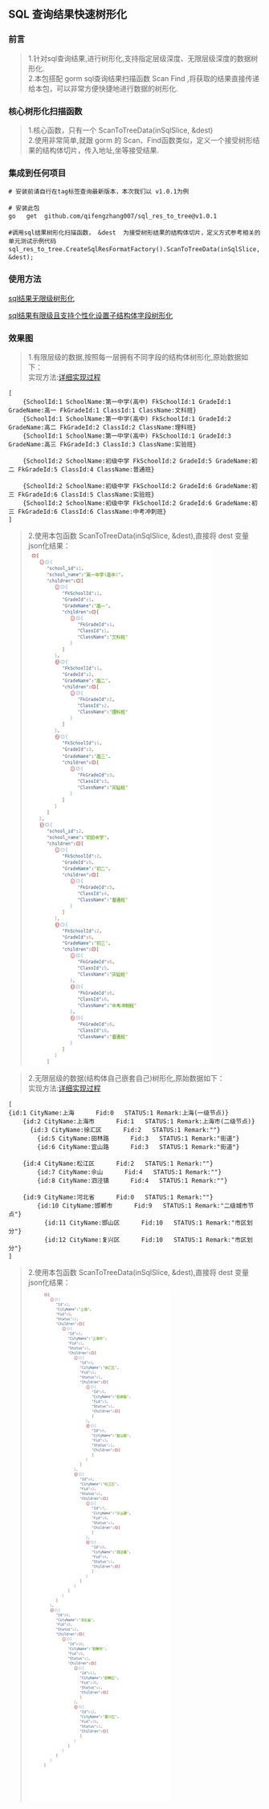 ## SQL 查询结果快速树形化  

### 前言  
>   1.针对sql查询结果,进行树形化,支持指定层级深度、无限层级深度的数据树形化.  
>   2.本包搭配 gorm sql查询结果扫描函数 Scan Find ,将获取的结果直接传递给本包，可以非常方便快捷地进行数据的树形化.  
 

###  核心树形化扫描函数    
>  1.核心函数，只有一个 ScanToTreeData(inSqlSlice, &dest)    
>  2.使用非常简单,就跟 gorm 的 Scan、Find函数类似，定义一个接受树形结果的结构体切片，传入地址,坐等接受结果.  

### 集成到任何项目  
```code  
# 安装前请自行在tag标签查询最新版本，本次我们以 v1.0.1为例

# 安装此包
go   get  github.com/qifengzhang007/sql_res_to_tree@v1.0.1

#调用sql结果树形化扫描函数， &dest  为接受树形结果的结构体切片，定义方式参考相关的单元测试示例代码  
sql_res_to_tree.CreateSqlResFormatFactory().ScanToTreeData(inSqlSlice, &dest);

```
###  使用方法  
[sql结果无限级树形化](./test/dataToTree2_test.go)  

[sql结果有限级且支持个性化设置子结构体字段树形化](./test/dataToTree2_test.go)  

###  效果图  
>1.有限层级的数据,按照每一层拥有不同字段的结构体树形化,原始数据如下：  
实现方法:[详细实现过程](./test/dataToTree_test.go)
```code   
[
	{SchoolId:1 SchoolName:第一中学(高中) FkSchoolId:1 GradeId:1 GradeName:高一 FkGradeId:1 ClassId:1 ClassName:文科班} 
	{SchoolId:1 SchoolName:第一中学(高中) FkSchoolId:1 GradeId:2 GradeName:高二 FkGradeId:2 ClassId:2 ClassName:理科班} 
	{SchoolId:1 SchoolName:第一中学(高中) FkSchoolId:1 GradeId:3 GradeName:高三 FkGradeId:3 ClassId:3 ClassName:实验班} 

	{SchoolId:2 SchoolName:初级中学 FkSchoolId:2 GradeId:5 GradeName:初二 FkGradeId:5 ClassId:4 ClassName:普通班}

	{SchoolId:2 SchoolName:初级中学 FkSchoolId:2 GradeId:6 GradeName:初三 FkGradeId:6 ClassId:5 ClassName:实验班} 
	{SchoolId:2 SchoolName:初级中学 FkSchoolId:2 GradeId:6 GradeName:初三 FkGradeId:6 ClassId:6 ClassName:中考冲刺班}
]
```
> 2.使用本包函数 ScanToTreeData(inSqlSlice, &dest),直接将 dest 变量json化结果：  
![效果图1](demo_pic/tree1.jpg)  


>2.无限层级的数据(结构体自己嵌套自己)树形化,原始数据如下：  
实现方法:[详细实现过程](./test/dataToTree2_test.go)  

```code   
[
{id:1 CityName:上海      Fid:0   STATUS:1 Remark:上海(一级节点)}
    {id:2 CityName:上海市      Fid:1   STATUS:1 Remark:上海市(二级节点)}
	  {id:3 CityName:徐汇区      Fid:2   STATUS:1 Remark:""}
	    {id:5 CityName:田林路      Fid:3   STATUS:1 Remark:"街道"}
	    {id:6 CityName:宜山路      Fid:3   STATUS:1 Remark:"街道"}

	{id:4 CityName:松江区      Fid:2   STATUS:1 Remark:""}
	    {id:7 CityName:佘山      Fid:4   STATUS:1 Remark:""}
	    {id:8 CityName:泗泾镇      Fid:4   STATUS:1 Remark:""}

    {id:9 CityName:河北省      Fid:0   STATUS:1 Remark:""}
	    {id:10 CityName:邯郸市      Fid:9   STATUS:1 Remark:"二级城市节点"}
	      {id:11 CityName:邯山区      Fid:10   STATUS:1 Remark:"市区划分"}
	      {id:12 CityName:复兴区      Fid:10   STATUS:1 Remark:"市区划分"}
]
```
> 2.使用本包函数 ScanToTreeData(inSqlSlice, &dest),直接将 dest 变量json化结果：  
![效果图2](demo_pic/tree2.jpg)  


